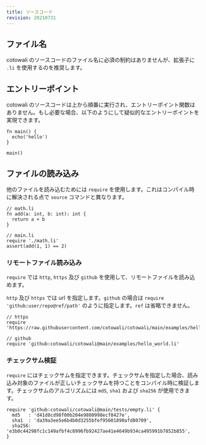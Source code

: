 ```yaml
---
title: ソースコード
revision: 20210731
---
```


## ファイル名

cotowali のソースコードのファイル名に必須の制約はありませんが、拡張子に `.li` を使用するのを推奨します。

## エントリーポイント

cotowali のソースコードは上から順番に実行され、エントリーポイント関数はありません。もし必要な場合、以下のようにして疑似的なエントリーポイントを実現できます。

```
fn main() {
  echo('hello')
}

main()
```

## ファイルの読み込み

他のファイルを読み込むためには `require` を使用します。これはコンパイル時に解決される点で  `source` コマンドと異なります。

```
// math.li
fn add(a: int, b: int): int {
  return a + b
}

// main.li
require './math.li'
assert(add(1, 1) == 2)
```

### リモートファイル読み込み

`require` では `http`, `https` 及び `github` を使用して、リモートファイルを読み込めます。

`http` 及び `https` では url を指定します。`github` の場合は `require 'github:user/repo@ref/path'` のように指定します。`ref` は省略できません。

```
// https
require 'https://raw.githubusercontent.com/cotowali/cotowali/main/examples/hello_world.li'

// github
require 'github:cotowali/cotowali@main/examples/hello_world.li'
```

### チェックサム検証

`require` にはチェックサムを指定できます。チェックサムを指定した場合、読み込み対象のファイルが正しいチェックサムを持つことをコンパイル時に検証します。チェックサムのアルゴリズムには `md5`, `sha1` および `sha256` が使用できます。

```
require 'github:cotowali/cotowali@main/tests/empty.li' {
  md5   : 'd41d8cd98f00b204e9800998ecf8427e',
  sha1  : 'da39a3ee5e6b4b0d3255bfef95601890afd80709',
  sha256: 'e3b0c44298fc1c149afbf4c8996fb92427ae41e4649b934ca495991b7852b855',
}
```
